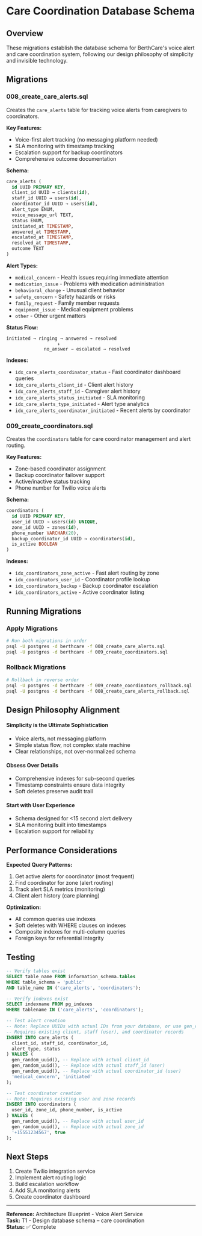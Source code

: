 # Care Coordination Database Schema

## Overview

These migrations establish the database schema for BerthCare's voice alert and care coordination system, following our design philosophy of simplicity and invisible technology.

## Migrations

### 008_create_care_alerts.sql

Creates the `care_alerts` table for tracking voice alerts from caregivers to coordinators.

**Key Features:**

- Voice-first alert tracking (no messaging platform needed)
- SLA monitoring with timestamp tracking
- Escalation support for backup coordinators
- Comprehensive outcome documentation

**Schema:**

```sql
care_alerts (
  id UUID PRIMARY KEY,
  client_id UUID → clients(id),
  staff_id UUID → users(id),
  coordinator_id UUID → users(id),
  alert_type ENUM,
  voice_message_url TEXT,
  status ENUM,
  initiated_at TIMESTAMP,
  answered_at TIMESTAMP,
  escalated_at TIMESTAMP,
  resolved_at TIMESTAMP,
  outcome TEXT
)
```

**Alert Types:**

- `medical_concern` - Health issues requiring immediate attention
- `medication_issue` - Problems with medication administration
- `behavioral_change` - Unusual client behavior
- `safety_concern` - Safety hazards or risks
- `family_request` - Family member requests
- `equipment_issue` - Medical equipment problems
- `other` - Other urgent matters

**Status Flow:**

```text
initiated → ringing → answered → resolved
                   ↓
              no_answer → escalated → resolved
```

**Indexes:**

- `idx_care_alerts_coordinator_status` - Fast coordinator dashboard queries
- `idx_care_alerts_client_id` - Client alert history
- `idx_care_alerts_staff_id` - Caregiver alert history
- `idx_care_alerts_status_initiated` - SLA monitoring
- `idx_care_alerts_type_initiated` - Alert type analytics
- `idx_care_alerts_coordinator_initiated` - Recent alerts by coordinator

### 009_create_coordinators.sql

Creates the `coordinators` table for care coordinator management and alert routing.

**Key Features:**

- Zone-based coordinator assignment
- Backup coordinator failover support
- Active/inactive status tracking
- Phone number for Twilio voice alerts

**Schema:**

```sql
coordinators (
  id UUID PRIMARY KEY,
  user_id UUID → users(id) UNIQUE,
  zone_id UUID → zones(id),
  phone_number VARCHAR(20),
  backup_coordinator_id UUID → coordinators(id),
  is_active BOOLEAN
)
```

**Indexes:**

- `idx_coordinators_zone_active` - Fast alert routing by zone
- `idx_coordinators_user_id` - Coordinator profile lookup
- `idx_coordinators_backup` - Backup coordinator escalation
- `idx_coordinators_active` - Active coordinator listing

## Running Migrations

### Apply Migrations

```bash
# Run both migrations in order
psql -U postgres -d berthcare -f 008_create_care_alerts.sql
psql -U postgres -d berthcare -f 009_create_coordinators.sql
```

### Rollback Migrations

```bash
# Rollback in reverse order
psql -U postgres -d berthcare -f 009_create_coordinators_rollback.sql
psql -U postgres -d berthcare -f 008_create_care_alerts_rollback.sql
```

## Design Philosophy Alignment

#### Simplicity is the Ultimate Sophistication

- Voice alerts, not messaging platform
- Simple status flow, not complex state machine
- Clear relationships, not over-normalized schema

#### Obsess Over Details

- Comprehensive indexes for sub-second queries
- Timestamp constraints ensure data integrity
- Soft deletes preserve audit trail

#### Start with User Experience

- Schema designed for <15 second alert delivery
- SLA monitoring built into timestamps
- Escalation support for reliability

## Performance Considerations

**Expected Query Patterns:**

1. Get active alerts for coordinator (most frequent)
2. Find coordinator for zone (alert routing)
3. Track alert SLA metrics (monitoring)
4. Client alert history (care planning)

**Optimization:**

- All common queries use indexes
- Soft deletes with WHERE clauses on indexes
- Composite indexes for multi-column queries
- Foreign keys for referential integrity

## Testing

```sql
-- Verify tables exist
SELECT table_name FROM information_schema.tables
WHERE table_schema = 'public'
AND table_name IN ('care_alerts', 'coordinators');

-- Verify indexes exist
SELECT indexname FROM pg_indexes
WHERE tablename IN ('care_alerts', 'coordinators');

-- Test alert creation
-- Note: Replace UUIDs with actual IDs from your database, or use gen_random_uuid()
-- Requires existing client, staff (user), and coordinator records
INSERT INTO care_alerts (
  client_id, staff_id, coordinator_id,
  alert_type, status
) VALUES (
  gen_random_uuid(), -- Replace with actual client_id
  gen_random_uuid(), -- Replace with actual staff_id (user)
  gen_random_uuid(), -- Replace with actual coordinator_id (user)
  'medical_concern', 'initiated'
);

-- Test coordinator creation
-- Note: Requires existing user and zone records
INSERT INTO coordinators (
  user_id, zone_id, phone_number, is_active
) VALUES (
  gen_random_uuid(), -- Replace with actual user_id
  gen_random_uuid(), -- Replace with actual zone_id
  '+15551234567', true
);
```

## Next Steps

1. Create Twilio integration service
2. Implement alert routing logic
3. Build escalation workflow
4. Add SLA monitoring alerts
5. Create coordinator dashboard

---

**Reference:** Architecture Blueprint - Voice Alert Service  
**Task:** T1 - Design database schema – care coordination  
**Status:** ✅ Complete
